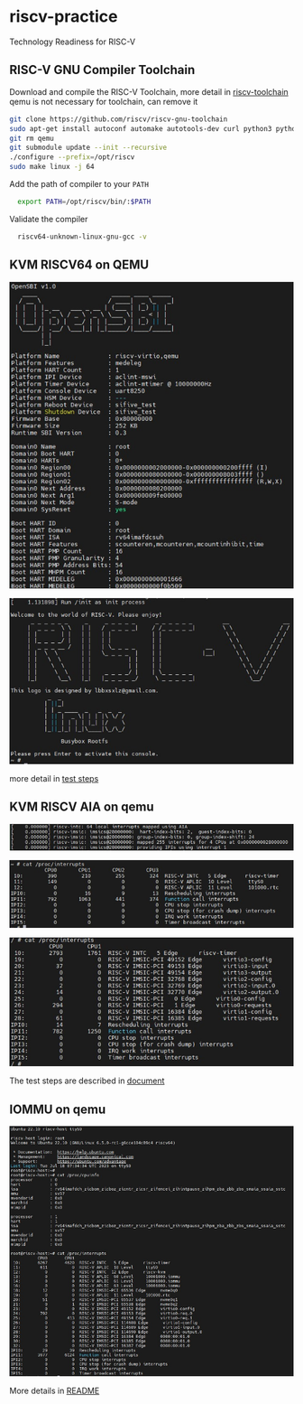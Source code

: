 # riscv-practice
Technology Readiness for RISC-V

## RISC-V GNU Compiler Toolchain
Download and compile the RISC-V Toolchain, more detail in [riscv-toolchain](https://github.com/riscv-collab/riscv-gnu-toolchain)
qemu is not necessary for toolchain, can remove it
```bash
git clone https://github.com/riscv/riscv-gnu-toolchain
sudo apt-get install autoconf automake autotools-dev curl python3 python3-pip libmpc-dev libmpfr-dev libgmp-dev gawk build-essential bison flex texinfo gperf libtool patchutils bc zlib1g-dev libexpat-dev ninja-build git cmake libglib2.0-dev
git rm qemu
git submodule update --init --recursive
./configure --prefix=/opt/riscv
sudo make linux -j 64
```
Add the path of compiler to your `PATH`
```bash
  export PATH=/opt/riscv/bin/:$PATH
```
Validate the compiler
```bash
  riscv64-unknown-linux-gnu-gcc -v
```

## KVM RISCV64 on QEMU
![opensbi](kvm_riscv64_on_qemu/opensbi.jpg)

![welcome](kvm_riscv64_on_qemu/welcome.jpg)

more detail in [test steps](kvm_riscv64_on_qemu/README.md)

## KVM RISCV AIA on qemu
![aia_driver](kvm_aia_on_qemu/aia.jpg)

![aplic_interrupt](kvm_aia_on_qemu/aplic.jpg)

![vm_interrupt](kvm_aia_on_qemu/imsic.jpg)

The test steps are described in [document](kvm_aia_on_qemu/README.md)

## IOMMU on qemu
![iommu](riscv_iommu_on_qemu/iommu.jpg)

More details in [README](riscv_iommu_on_qemu/README.md)
